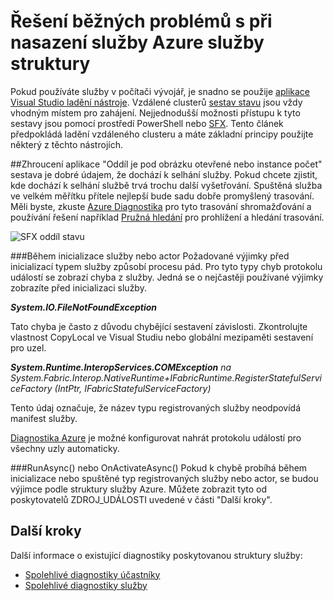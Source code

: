 <properties
   pageTitle="Poradce při potížích s trasování událostí | Microsoft Azure"
   description="Nejčastější problémy při zavedení služby na Microsoft Azure služby struktury došlo."
   services="service-fabric"
   documentationCenter=".net"
   authors="mattrowmsft"
   manager="timlt"
   editor=""/>

<tags
   ms.service="service-fabric"
   ms.devlang="dotnet"
   ms.topic="article"
   ms.tgt_pltfrm="NA"
   ms.workload="NA"
   ms.date="03/31/2016"
   ms.author="mattrow"/>


# <a name="troubleshoot-common-issues-when-you-deploy-services-on-azure-service-fabric"></a>Řešení běžných problémů s při nasazení služby Azure služby struktury

Pokud používáte služby v počítači vývojář, je snadno se použije [aplikace Visual Studio ladění nástroje](service-fabric-diagnostics-how-to-monitor-and-diagnose-services-locally.md). Vzdálené clusterů [sestav stavu](service-fabric-view-entities-aggregated-health.md) jsou vždy vhodným místem pro zahájení. Nejjednodušší možnosti přístupu k tyto sestavy jsou pomocí prostředí PowerShell nebo [SFX](service-fabric-visualizing-your-cluster.md). Tento článek předpokládá ladění vzdáleného clusteru a máte základní principy použijte některý z těchto nástrojích.

##<a name="application-crash"></a>Zhroucení aplikace
"Oddíl je pod obrázku otevřené nebo instance počet" sestava je dobré údajem, že dochází k selhání služby. Pokud chcete zjistit, kde dochází k selhání službě trvá trochu další vyšetřování. Spuštěná služba ve velkém měřítku přítele nejlepší bude sadu dobře promyšlený trasování.  Měli byste, zkuste [Azure Diagnostika](service-fabric-diagnostics-how-to-setup-wad.md) pro tyto trasování shromažďování a používání řešení například [Pružná hledání](service-fabric-diagnostic-how-to-use-elasticsearch.md) pro prohlížení a hledání trasování.

![SFX oddíl stavu](./media/service-fabric-diagnostics-troubleshoot-common-scenarios/crashNewApp.png)

###<a name="during-service-or-actor-initialization"></a>Během inicializace služby nebo actor
Požadované výjimky před inicializací typem služby způsobí procesu pád. Pro tyto typy chyb protokolu událostí se zobrazí chyba z služby.
Jedná se o nejčastěji používané výjimky zobrazíte před inicializaci služby.

***System.IO.FileNotFoundException***

Tato chyba je často z důvodu chybějící sestavení závislosti. Zkontrolujte vlastnost CopyLocal ve Visual Studiu nebo globální mezipaměti sestavení pro uzel.

***System.Runtime.InteropServices.COMException***
 *na System.Fabric.Interop.NativeRuntime+IFabricRuntime.RegisterStatefulServiceFactory (IntPtr, IFabricStatefulServiceFactory)*
 
 Tento údaj označuje, že název typu registrovaných služby neodpovídá manifest služby.

[Diagnostika Azure](service-fabric-diagnostics-how-to-setup-wad.md) je možné konfigurovat nahrát protokolu událostí pro všechny uzly automaticky.

###<a name="runasync-or-onactivateasync"></a>RunAsync() nebo OnActivateAsync()
Pokud k chybě probíhá během inicializace nebo spuštěné typ registrovaných služby nebo actor, se budou výjimce podle struktury služby Azure. Můžete zobrazit tyto od poskytovatelů ZDROJ_UDÁLOSTI uvedené v části "Další kroky".

## <a name="next-steps"></a>Další kroky

Další informace o existující diagnostiky poskytovanou struktury služby:

* [Spolehlivé diagnostiky účastníky](service-fabric-reliable-actors-diagnostics.md)
* [Spolehlivé diagnostiky služby](service-fabric-reliable-services-diagnostics.md)
